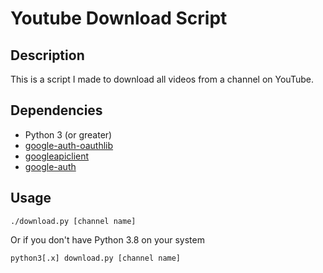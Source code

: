 # Youtube Download Script

## Description

This is a script I made to download all videos from a channel on YouTube. 

## Dependencies

* Python 3 (or greater)
* [google-auth-oauthlib](https://pypi.org/project/google-auth-oauthlib/)
* [googleapiclient](https://pypi.org/project/google-api-python-client/)
* [google-auth](https://pypi.org/project/google-auth/)

## Usage

`./download.py [channel name]`

Or if you don't have Python 3.8 on your system

`python3[.x] download.py [channel name]`


